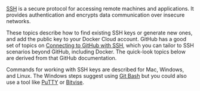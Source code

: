 [SSH](/engine/reference/glossary.md#ssh) is a secure protocol for accessing remote machines and applications. It provides authentication and encrypts data communication over insecure networks.

These topics describe how to find existing SSH keys or generate new ones, and add the public key to your Docker Cloud account. GitHub has a good set of topics on [Connecting to GitHub with SSH](https://help.github.com/articles/connecting-to-github-with-ssh/), which you can tailor to SSH scenarios beyond GitHub, including Docker. The quick-look topics below are derived from that GitHub documentation.

Commands for working with SSH keys are described for Mac, Windows, and Linux. The Windows steps suggest using [Git Bash](https://git-for-windows.github.io/) but you could also use a tool like [PuTTY](http://www.chiark.greenend.org.uk/~sgtatham/putty/latest.html) or [Bitvise](https://www.bitvise.com/index).